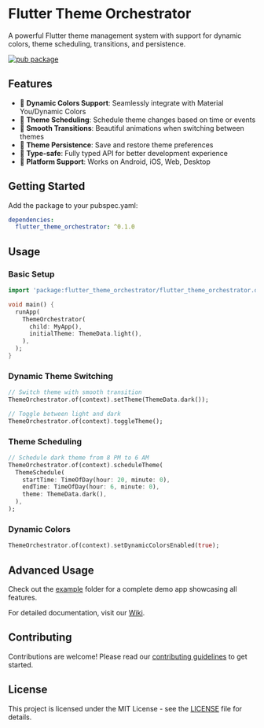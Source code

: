 # Flutter Theme Orchestrator

A powerful Flutter theme management system with support for dynamic colors, theme scheduling, transitions, and persistence.

[![pub package](https://img.shields.io/pub/v/flutter_theme_orchestrator.svg)](https://pub.dev/packages/flutter_theme_orchestrator)

## Features

- 🎨 **Dynamic Colors Support**: Seamlessly integrate with Material You/Dynamic Colors
- 📅 **Theme Scheduling**: Schedule theme changes based on time or events
- 🔄 **Smooth Transitions**: Beautiful animations when switching between themes
- 💾 **Theme Persistence**: Save and restore theme preferences
- 🎯 **Type-safe**: Fully typed API for better development experience
- 📱 **Platform Support**: Works on Android, iOS, Web, Desktop

## Getting Started

Add the package to your pubspec.yaml:

```yaml
dependencies:
  flutter_theme_orchestrator: ^0.1.0
```

## Usage

### Basic Setup

```dart
import 'package:flutter_theme_orchestrator/flutter_theme_orchestrator.dart';

void main() {
  runApp(
    ThemeOrchestrator(
      child: MyApp(),
      initialTheme: ThemeData.light(),
    ),
  );
}
```

### Dynamic Theme Switching

```dart
// Switch theme with smooth transition
ThemeOrchestrator.of(context).setTheme(ThemeData.dark());

// Toggle between light and dark
ThemeOrchestrator.of(context).toggleTheme();
```

### Theme Scheduling

```dart
// Schedule dark theme from 8 PM to 6 AM
ThemeOrchestrator.of(context).scheduleTheme(
  ThemeSchedule(
    startTime: TimeOfDay(hour: 20, minute: 0),
    endTime: TimeOfDay(hour: 6, minute: 0),
    theme: ThemeData.dark(),
  ),
);
```

### Dynamic Colors

```dart
ThemeOrchestrator.of(context).setDynamicColorsEnabled(true);
```

## Advanced Usage

Check out the [example](example) folder for a complete demo app showcasing all features.

For detailed documentation, visit our [Wiki](https://github.com/yourusername/flutter_theme_orchestrator/wiki).

## Contributing

Contributions are welcome! Please read our [contributing guidelines](CONTRIBUTING.md) to get started.

## License

This project is licensed under the MIT License - see the [LICENSE](LICENSE) file for details.
